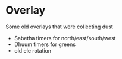 # Overlay
Some old overlays that were collecting dust

* Sabetha timers for north/east/south/west
* Dhuum timers for greens
* old ele rotation
